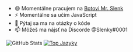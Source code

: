 
- 😄 Momentálne pracujem na [Botovi Mr. Slenk ](https://github.com/SlenkyDev/MrSlenkPTB)
- ⚡ Momentálne sa učím JavaScript
- 💬 Pýtaj sa ma na otázky o kóde 
- 📫 Môžeš ma nájsť na Discorde @Slenky#0001


![GitHub Stats](https://github-readme-stats.vercel.app/api?username=SlenkyDev&show_icons=true)
[![Top Jazyky](https://github-readme-stats.vercel.app/api/top-langs/?username=SlenkyDev)](https://github.com/anuraghazra/github-readme-stats)
